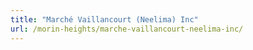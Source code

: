 ```yaml
---
title: "Marché Vaillancourt (Neelima) Inc"
url: /morin-heights/marche-vaillancourt-neelima-inc/
---
```

